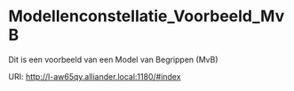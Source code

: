 # Modellenconstellatie_Voorbeeld_MvB

Dit is een voorbeeld van een Model van Begrippen (MvB)

URI: http://l-aw65qy.alliander.local:1180/#index

